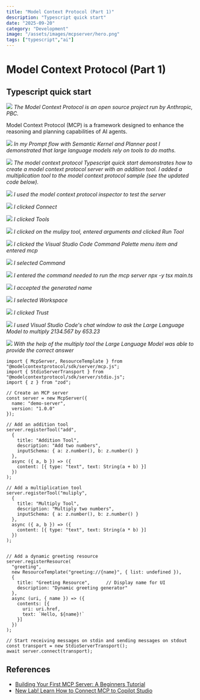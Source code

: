 ```yaml
---
title: "Model Context Protocol (Part 1)"
description: "Typescript quick start"
date: "2025-09-20"
category: "Development"
image: "/assets/images/mcpserver/hero.png"
tags: ["typescript","ai"]
---
```


# Model Context Protocol (Part 1)

## Typescript quick start


![](/assets/images/mcpserver/mcp-1024x1024.png)
*The Model Context Protocol is an open source project run by Anthropic, PBC.*


Model Context Protocol (MCP) is a framework designed to enhance the reasoning and planning capabilities of AI agents.

![](/assets/images/mcpserver/screenshot202025-08-1320at2012.17.09e280afpm-2136x1248.png)
*In my Prompt flow with Semantic Kernel and Planner post I demonstrated that large language models rely on tools to do maths.*

![](/assets/images/mcpserver/screenshot202025-08-1320at201.17.25e280afpm-2136x1373.png)
*The model context protocol Typescript quick start demonstrates how to create a model context protocol server with an addition tool. I added a multiplication tool to the model context protocol sample (see the updated code below).*

![](/assets/images/mcpserver/screenshot202025-08-1320at2012.40.02e280afpm-2136x895.png)
*I used the model context protocol inspector to test the server*

![](/assets/images/mcpserver/screenshot202025-08-1320at2012.40.23e280afpm-2136x1380.png)
*I clicked Connect*

![](/assets/images/mcpserver/screenshot202025-08-1320at2012.40.34e280afpm-2136x1374.png)
*I clicked Tools*

![](/assets/images/mcpserver/screenshot202025-08-1320at2012.44.46e280afpm-2136x1377.png)
*I clicked on the mulipy tool, entered arguments and clicked Run Tool*

![](/assets/images/mcpserver/screenshot202025-08-1320at2012.47.03e280afpm-2136x432.png)
*I clicked the Visual Studio Code Command Palette menu item and entered mcp*

![](/assets/images/mcpserver/screenshot202025-08-1320at2012.47.21e280afpm-2136x328.png)
*I selected Command*

![](/assets/images/mcpserver/screenshot202025-08-1320at2012.48.16e280afpm-2136x407.png)
*I entered the command needed to run the mcp server npx -y tsx main.ts*

![](/assets/images/mcpserver/screenshot202025-08-1320at2012.48.46e280afpm-2136x301.png)
*I accepted the generated name*

![](/assets/images/mcpserver/screenshot202025-08-1320at2012.48.56e280afpm-2136x388.png)
*I selected Workspace*

![](/assets/images/mcpserver/screenshot202025-08-1320at2012.49.16e280afpm-1052x504.png)
*I clicked Trust*

![](/assets/images/mcpserver/screenshot202025-08-1320at2012.54.49e280afpm-2136x1263.png)
*I used Visual Studio Code's chat window to ask the Large Language Model to multiply 2134.567 by 653.23*

![](/assets/images/mcpserver/screenshot202025-08-1320at2012.55.18e280afpm-2136x1256.png)
*With the help of the multiply tool the Large Language Model was able to provide the correct answer*


```text
import { McpServer, ResourceTemplate } from "@modelcontextprotocol/sdk/server/mcp.js";
import { StdioServerTransport } from "@modelcontextprotocol/sdk/server/stdio.js";
import { z } from "zod";

// Create an MCP server
const server = new McpServer({
  name: "demo-server",
  version: "1.0.0"
});

// Add an addition tool
server.registerTool("add",
  {
    title: "Addition Tool",
    description: "Add two numbers",
    inputSchema: { a: z.number(), b: z.number() }
  },
  async ({ a, b }) => ({
    content: [{ type: "text", text: String(a + b) }]
  })
);

// Add a multiplication tool
server.registerTool("muliply",
  {
    title: "Multiply Tool",
    description: "Multiply two numbers",
    inputSchema: { a: z.number(), b: z.number() }
  },
  async ({ a, b }) => ({
    content: [{ type: "text", text: String(a * b) }]
  })
);


// Add a dynamic greeting resource
server.registerResource(
  "greeting",
  new ResourceTemplate("greeting://{name}", { list: undefined }),
  { 
    title: "Greeting Resource",      // Display name for UI
    description: "Dynamic greeting generator"
  },
  async (uri, { name }) => ({
    contents: [{
      uri: uri.href,
      text: `Hello, ${name}!`
    }]
  })
);

// Start receiving messages on stdin and sending messages on stdout
const transport = new StdioServerTransport();
await server.connect(transport);
```
## References

- [Building Your First MCP Server: A Beginners Tutorial](https://dev.to/debs_obrien/building-your-first-mcp-server-a-beginners-tutorial-5fag)
- [New Lab! Learn How to Connect MCP to Copilot Studio](https://www.youtube.com/watch?v=jG-XTzXxFCk)

